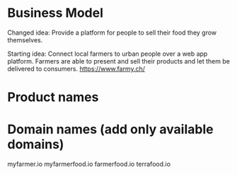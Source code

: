 # Business Model
Changed idea:
Provide a platform for people to sell their food they grow themselves.

Starting idea:
Connect local farmers to urban people over a web app platform.
Farmers are able to present and sell their products and let them be delivered to consumers.
https://www.farmy.ch/

# Product names

# Domain names (add only available domains)
myfarmer.io
myfarmerfood.io
farmerfood.io
terrafood.io

